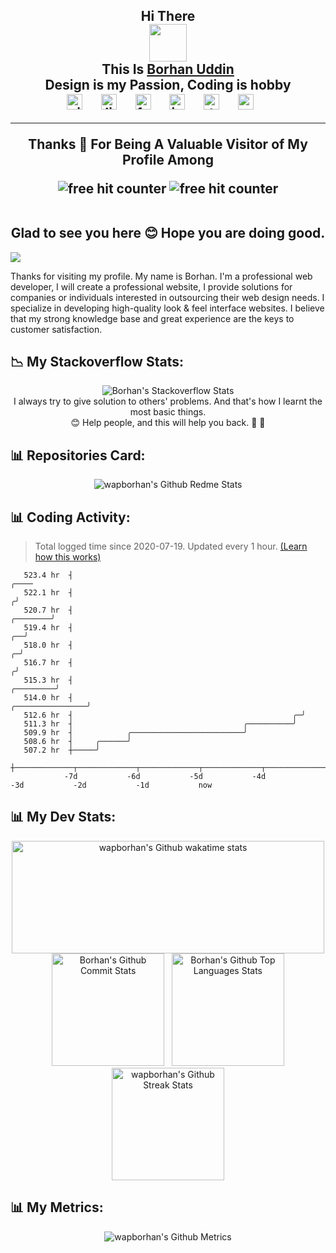 <h2 align="center"> 
  Hi There 
  <br>
  <img src="https://media.giphy.com/media/hvRJCLFzcasrR4ia7z/giphy.gif" width="60px"/>
    <br>
   This Is <a href="https://www.wapborhan.com">Borhan Uddin</a>
  <br>
   Design is my Passion, Coding is hobby
  <br>
<a href="https://github.com/wapborhan"><img align="center" src='https://www.flaticon.com/svg/static/icons/svg/270/270798.svg' alt='github'  height="25" width="25" /></a>&nbsp; &nbsp; &nbsp; 
<a href="https://www.linkedin.com/in/borhan4238/"><img align="center" src='https://www.flaticon.com/svg/static/icons/svg/145/145807.svg' alt='linkedin' height="25" width="25" /></a>&nbsp; &nbsp; &nbsp;
<a href="https://www.facebook.com/borhan4238"><img align="center" src='https://www.flaticon.com/svg/static/icons/svg/145/145802.svg' alt='facebook' height="25" width="25" /></a>&nbsp; &nbsp; &nbsp;
<a href="https://www.instagram.com/borhan4238/"><img align="center" src='https://www.flaticon.com/svg/static/icons/svg/2111/2111463.svg' alt='instagram' height="25" width="25" /></a>&nbsp; &nbsp; &nbsp;
<a href="https://twitter.com/borhan4238"><img align="center" src='https://www.flaticon.com/svg/static/icons/svg/145/145812.svg' alt='twitter' height="25" width="25" /></a>&nbsp; &nbsp; &nbsp;
<a href="https://wapborhan.com/"><img align="center" src='https://www.flaticon.com/svg/static/icons/svg/975/975645.svg' alt='website' height="25" width="25" /></a>&nbsp; &nbsp; &nbsp;
   <hr>
  Thanks 💙 For Being A Valuable Visitor of My Profile Among
  <br>
  <p align="center">
    <img src="https://img.shields.io/github/followers/wapborhan?label=Follow&style=social" border="0" title="free hit counter" alt="free hit counter"/>
    <img src="https://gpvc.arturio.dev/wapborhan" border="0" title="free hit counter" alt="free hit counter"/>
  </p>
<br>
Glad to see you here 😊 Hope you are doing good.
</h2>
 
<img src="https://media-exp1.licdn.com/dms/image/C5616AQFvRHyxTDVH1A/profile-displaybackgroundimage-shrink_350_1400/0/1612431913167?e=1637193600&v=beta&t=TPvjQxIdEajC4gcQPTfz6b6lzj73rn8RCyBQO_MtDvk"/>
  
  

Thanks for visiting my profile. My name is Borhan. I'm a professional web developer, І will create a professional website, I provide solutions for companies or individuals interested in outsourcing their web design needs. I specialize in developing high-quality look & feel interface websites. I believe that my strong knowledge base and great experience are the keys to customer satisfaction.






## 📉 My Stackoverflow Stats:
<p align="center"> 
<img align="center" src="https://github-readme-stackoverflow-nine.vercel.app/?userID=14816896" alt="Borhan's Stackoverflow Stats">
<br>
I always try to give solution to others' problems. And that's how I learnt the most basic things.
<br>
😊 Help people, and this will help you back. 💯 🎉
</p>  
  

##  📊 Repositories Card:
  
<p align="center">  
<img src="https://github-readme-stats.vercel.app/api/pin/?username=wapborhan&repo=wapborhan.github.io" alt="wapborhan's Github Redme Stats">
</p>
  
  
## 📊 Coding Activity:

> Total logged time since 2020-07-19. Updated every 1 hour. [(Learn how this works)](https://wapborhan.readthedocs.io/en/latest/#dynamic-ascii-graph)

<!-- prettier-ignore-start -->
<!-- START_SECTION:ascii_graph -->

```
   523.4 hr  ┤                                                                                              ╭──── 
   522.1 hr  ┤                                                                                             ╭╯     
   520.7 hr  ┤                                                                                    ╭────────╯      
   519.4 hr  ┤                                                                                 ╭──╯               
   518.0 hr  ┤                                                                               ╭─╯                  
   516.7 hr  ┤                                                                              ╭╯                    
   515.3 hr  ┤                                                                    ╭─────────╯                     
   514.0 hr  ┤                                                   ╭────────────────╯                               
   512.6 hr  ┤                                                 ╭─╯                                                
   511.3 hr  ┤                                      ╭──────────╯                                                  
   509.9 hr  ┤            ╭─────────────────────────╯                                                             
   508.6 hr  ┤     ╭──────╯                                                                                       
   507.2 hr  ┼─────╯                                                                                              
             ┼─────────────┬─────────────┬─────────────┬─────────────┬─────────────┬─────────────┬─────────────┤ 
            -7d           -6d           -5d           -4d           -3d           -2d           -1d           now
```

<!-- END_SECTION:ascii_graph -->
<!-- prettier-ignore-end -->

<!-- links -->

## 📊 My Dev Stats:

<p align="center">
     <img src="https://github-readme-stats.vercel.app/api/wakatime?username=wapborhan" alt="wapborhan's Github wakatime stats" height="180em" width="500px">
     <br>
  <img src="https://github-readme-stats-showrin.vercel.app/api?username=wapborhan&include_all_commits=true&count_private=true&show_icons=true" alt="Borhan's Github Commit Stats" height="180em">&nbsp;&nbsp;
  <img src="https://github-readme-stats-showrin.vercel.app/api/top-langs/?username=wapborhan&layout=compact" alt="Borhan's Github Top Languages Stats" height="180em">
  <img src="https://github-readme-streak-stats.herokuapp.com/?user=wapborhan" alt="wapborhan's Github Streak Stats" height="180em">

</p>

## 📊 My Metrics:
  
<p align="center">
   <img src="https://metrics.lecoq.io/wapborhan" alt="wapborhan's Github Metrics">
</p>


